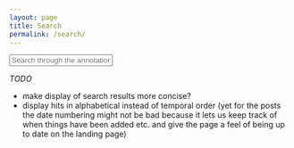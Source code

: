 ```yaml
---
layout: page
title: Search
permalink: /search/
---
```


<div id="search-container">
    <input type="text" id="search-input" placeholder="Search through the annotation guidelines entries...">
    <ul id="results-container"></ul>
</div>

<script src="{{ site.baseurl }}/assets/simple-jekyll-search.min.js" type="text/javascript"></script>

*TODO*

* make display of search results more concise?
* display hits in alphabetical instead of temporal order (yet for the posts the date numbering might not be bad because it lets us keep track of when things have been added etc. and give the page a feel of being up to date on the landing page)

<script>
    SimpleJekyllSearch({
    searchInput: document.getElementById('search-input'),
    resultsContainer: document.getElementById('results-container'),
    searchResultTemplate: '<div style="text-align: left !important;"><a href="{url}"><h4 style="text-align:left !important;">{title}</h4></a></div>',
    json: '{{ site.baseurl }}/search.json'
    });
</script>
